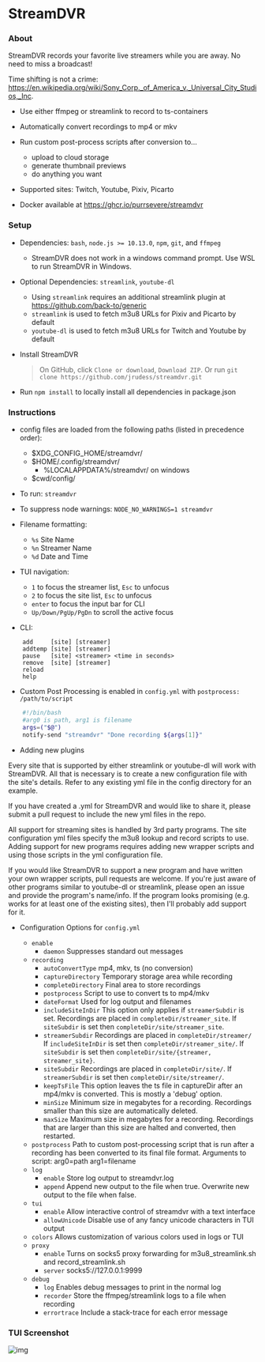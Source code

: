 StreamDVR
==========

### About ###

StreamDVR records your favorite live streamers while you are away.  No need to miss a broadcast!

Time shifting is not a crime:
https://en.wikipedia.org/wiki/Sony_Corp._of_America_v._Universal_City_Studios,_Inc.

* Use either ffmpeg or streamlink to record to ts-containers

* Automatically convert recordings to mp4 or mkv

* Run custom post-process scripts after conversion to...
    * upload to cloud storage
    * generate thumbnail previews
    * do anything you want

* Supported sites: Twitch, Youtube, Pixiv, Picarto

* Docker available at https://ghcr.io/purrsevere/streamdvr

### Setup ###

* Dependencies: `bash`, `node.js >= 10.13.0`, `npm`, `git`, and `ffmpeg`
  * StreamDVR does not work in a windows command prompt.  Use WSL to run StreamDVR in Windows.
* Optional Dependencies: `streamlink`, `youtube-dl`

  * Using `streamlink` requires an additional streamlink plugin at https://github.com/back-to/generic
  * `streamlink` is used to fetch m3u8 URLs for Pixiv and Picarto by default
  * `youtube-dl` is used to fetch m3u8 URLs for Twitch and Youtube by default

* Install StreamDVR
  >On GitHub, click `Clone or download`, `Download ZIP`.
  >Or run `git clone https://github.com/jrudess/streamdvr.git`

* Run `npm install` to locally install all dependencies in package.json

### Instructions ###

* config files are loaded from the following paths (listed in precedence order):
  * $XDG_CONFIG_HOME/streamdvr/
  * $HOME/.config/streamdvr/
    * %LOCALAPPDATA%/streamdvr/ on windows
  * $cwd/config/

* To run: `streamdvr`
* To suppress node warnings: `NODE_NO_WARNINGS=1 streamdvr`

* Filename formatting:
  * `%s` Site Name
  * `%n` Streamer Name
  * `%d` Date and Time

* TUI navigation:
  * `1` to focus the streamer list, `Esc` to unfocus
  * `2` to focus the site list, `Esc` to unfocus
  * `enter` to focus the input bar for CLI
  * `Up/Down/PgUp/PgDn` to scroll the active focus

* CLI:
```
    add     [site] [streamer]
    addtemp [site] [streamer]
    pause   [site] <streamer> <time in seconds>
    remove  [site] [streamer]
    reload
    help
```
* Custom Post Processing is enabled in `config.yml` with `postprocess: /path/to/script`
```bash
    #!/bin/bash
    #arg0 is path, arg1 is filename
    args=("$@")
    notify-send "streamdvr" "Done recording ${args[1]}"
```
* Adding new plugins

Every site that is supported by either streamlink or youtube-dl will work with StreamDVR.  All that is necessary is to create a new configuration file with the site's details.  Refer to any existing yml file in the config directory for an example.

If you have created a <site>.yml for StreamDVR and would like to share it, please submit a pull request to include the new yml files in the repo.

All support for streaming sites is handled by 3rd party programs.  The site configuration yml files specify the m3u8 lookup and record scripts to use.   Adding support for new programs requires adding new wrapper scripts and using those scripts in the yml configuration file.

If you would like StreamDVR to support a new program and have written your own wrapper scripts, pull requests are welcome.  If you're just aware of other programs similar to youtube-dl or streamlink, please open an issue and provide the program's name/info.  If the program looks promising (e.g. works for at least one of the existing sites), then I'll probably add support for it.

* Configuration Options for `config.yml`

    * `enable`
        * `daemon`
          Suppresses standard out messages
    * `recording`
        * `autoConvertType`
          mp4, mkv, ts (no conversion)
        * `captureDirectory`
          Temporary storage area while recording
        * `completeDirectory`
          Final area to store recordings
        * `postprocess`
          Script to use to convert ts to mp4/mkv
        * `dateFormat`
          Used for log output and filenames
        * `includeSiteInDir`
          This option only applies if `streamerSubdir` is set.
          Recordings are placed in `completeDir/streamer_site`.
          If `siteSubdir` is set then `completeDir/site/streamer_site`.
        * `streamerSubdir`
          Recordings are placed in `completeDir/streamer/`
          If `includeSiteInDir` is set then `completeDir/streamer_site/`.
          If `siteSubdir` is set then `completeDir/site/{streamer, streamer_site}`.
        * `siteSubdir`
          Recordings are placed in `completeDir/site/`.
          If `streamerSubdir` is set then `completeDir/site/streamer/`.
        * `keepTsFile`
          This option leaves the ts file in captureDir after an
          mp4/mkv is converted.  This is mostly a 'debug' option.
        * `minSize`
          Minimum size in megabytes for a recording.
          Recordings smaller than this size are automatically deleted.
        * `maxSize`
          Maximum size in megabytes for a recording.
          Recordings that are larger than this size are halted and
          converted, then restarted.
    * `postprocess`
      Path to custom post-processing script that is run after
      a recording has been converted to its final file format.
      Arguments to script: arg0=path arg1=filename
    * `log`
        * `enable`
          Store log output to streamdvr.log
        * `append`
          Append new output to the file when true.
          Overwrite new output to the file when false.
    * `tui`
        * `enable`
          Allow interactive control of streamdvr with a text interface
        * `allowUnicode`
          Disable use of any fancy unicode characters in TUI output
    * `colors`
       Allows customization of various colors used in logs or TUI
    * `proxy`
        * `enable`
          Turns on socks5 proxy forwarding for m3u8_streamlink.sh and record_streamlink.sh
        * `server`
          socks5://127.0.0.1:9999
    * `debug`
        * `log`
          Enables debug messages to print in the normal log
        * `recorder`
          Store the ffmpeg/streamlink logs to a file when recording
        * `errortrace`
          Include a stack-trace for each error message

### TUI Screenshot ###

![img](https://github.com/jrudess/streamdvr/blob/master/tui.png)
